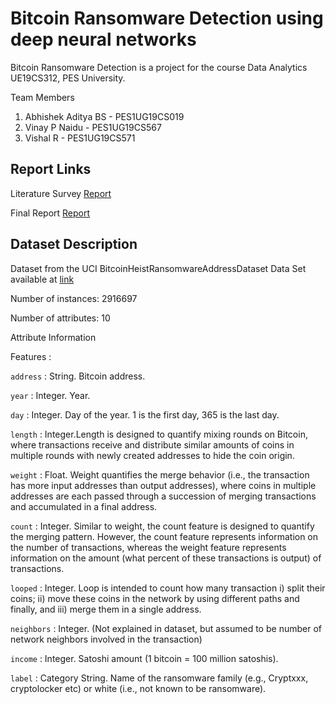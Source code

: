 # Bitcoin Ransomware Detection using deep neural networks

Bitcoin Ransomware Detection is a project for the course Data Analytics UE19CS312, PES University.

Team Members

1. Abhishek Aditya BS - PES1UG19CS019
2. Vinay P Naidu - PES1UG19CS567
3. Vishal R - PES1UG19CS571

## Report Links
Literature Survey [Report](https://drive.google.com/file/d/11vb0aNbmLAiJf4WmARSgy5_DmnAvYWKn/view?usp=sharing)

Final Report [Report](https://github.com/iVishalr/Bitcoin-Ransomware-Detection/blob/main/Bitcoin-Ransomware-Detection.pdf)

## Dataset Description

Dataset from the UCI BitcoinHeistRansomwareAddressDataset Data Set available at [link](http://archive.ics.uci.edu/ml/datasets/BitcoinHeistRansomwareAddressDataset)

Number of instances: 2916697

Number of attributes: 10

Attribute Information

Features :

`address` : String. Bitcoin address.

`year` : Integer. Year.

`day` : Integer. Day of the year. 1 is the first day, 365 is the last day.

`length` : Integer.Length is designed to quantify mixing rounds on Bitcoin, where transactions receive and distribute similar amounts of coins in multiple rounds with newly created addresses to hide the coin origin.

`weight` : Float. Weight quantifies the merge behavior (i.e., the transaction has more input addresses than output addresses), where coins in multiple addresses are each passed through a succession of merging transactions and accumulated in a final address.

`count` : Integer. Similar to weight, the count feature is designed to quantify the merging pattern. However, the count feature represents information on the number of transactions, whereas the weight feature represents information on the amount (what percent of these transactions is output) of transactions.

`looped` : Integer. Loop is intended to count how many transaction i) split their coins; ii) move these coins in the network by using different paths and finally, and iii) merge them in a single address. 

`neighbors` : Integer. (Not explained in dataset, but assumed to be number of network neighbors involved in the transaction) 

`income` : Integer. Satoshi amount (1 bitcoin = 100 million satoshis).

`label` : Category String. Name of the ransomware family (e.g., Cryptxxx, cryptolocker etc) or white (i.e., not known to be ransomware).
